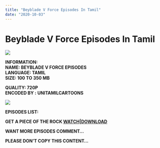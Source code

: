 ```yaml
---
title: "Beyblade V Force Episodes In Tamil"
date: "2020-10-03"
---
```


# Beyblade V Force Episodes In Tamil

[![](https://1.bp.blogspot.com/-KPi9ieka8WM/X3gr0BlZ_WI/AAAAAAAADC0/NuHh-s9_hLo3MvEvlasyZmZKFtvSRyr2QCLcBGAsYHQ/w400-h323/Img.png)](https://1.bp.blogspot.com/-KPi9ieka8WM/X3gr0BlZ_WI/AAAAAAAADC0/NuHh-s9_hLo3MvEvlasyZmZKFtvSRyr2QCLcBGAsYHQ/s2048/Img.png)

**INFORMATION:  
NAME: BEYBLADE V FORCE EPISODES  
LANGUAGE: TAMIL  
SIZE: 100 TO 350 MB**

**QUALITY: 720P   
ENCODED BY :** **UNITAMILCARTOONS**

[![](https://1.bp.blogspot.com/-CcDnPVc9xYE/X3gsEkWw89I/AAAAAAAADC8/LKDqMSA7L9oOjT3hijc3bX7Ztpw2AZAAACLcBGAsYHQ/s320/Beyblade.png)](https://1.bp.blogspot.com/-CcDnPVc9xYE/X3gsEkWw89I/AAAAAAAADC8/LKDqMSA7L9oOjT3hijc3bX7Ztpw2AZAAACLcBGAsYHQ/s1023/Beyblade.png)

**EPISODES LIST:**

**GET A PIECE OF THE ROCK [WATCH|DOWNLOAD](https://drive.google.com/file/d/1edHIVF1e30s5brn2mZWHbI-NOhkG3HBD/view?usp=sharing)**

**WANT MORE EPISODES COMMENT…**

**PLEASE DON’T COPY THIS CONTENT…**
